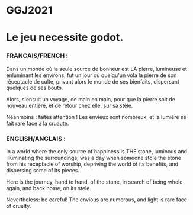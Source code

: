 # GGJ2021

# Le jeu necessite godot.

### FRANCAIS/FRENCH : 

Dans un monde où la seule source de bonheur est LA pierre, lumineuse et enluminant les environs; 
fut un jour où quelqu'un vola la pierre de son réceptacle de culte, privant alors le monde de ses bienfaits, dispersant quelques de ses bouts. 

Alors, s'ensuit un voyage, de main en main, pour que la pierre soit de nouveau entière, et de retour chez elle, sur sa stèle. 

Néanmoins : faites attention ! Les envieux sont nombreux, et la lumière se fait rare face à la cruauté. 

### ENGLISH/ANGLAIS : 

In a world where the only source of happiness is THE stone, luminous and illuminating the surroundings; 
was a day when someone stole the stone from his receptacle of worship, depriving the world of its benefits, and dispersing some of its pieces.

Here is the journey, hand to hand, of the stone, in search of being whole again, and back home, on its stele.

Nevertheless: be careful! The envious are numerous, and light is rare face of cruelty.

